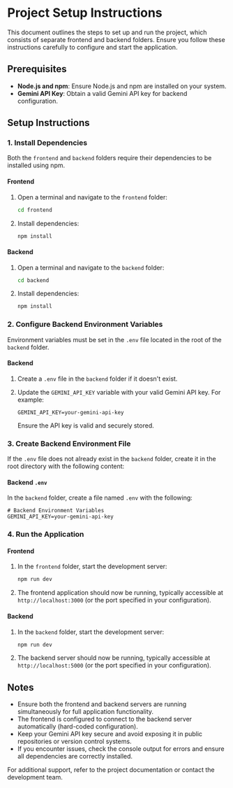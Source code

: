 # Project Setup Instructions

This document outlines the steps to set up and run the project, which consists of separate frontend and backend folders. Ensure you follow these instructions carefully to configure and start the application.

## Prerequisites

- **Node.js and npm**: Ensure Node.js and npm are installed on your system.
- **Gemini API Key**: Obtain a valid Gemini API key for backend configuration.

## Setup Instructions

### 1. Install Dependencies

Both the `frontend` and `backend` folders require their dependencies to be installed using npm.

#### Frontend

1. Open a terminal and navigate to the `frontend` folder:
   ```bash
   cd frontend
   ```

2. Install dependencies:
   ```bash
   npm install
   ```

#### Backend

1. Open a terminal and navigate to the `backend` folder:
   ```bash
   cd backend
   ```

2. Install dependencies:
   ```bash
   npm install
   ```

### 2. Configure Backend Environment Variables

Environment variables must be set in the `.env` file located in the root of the `backend` folder.

#### Backend

1. Create a `.env` file in the `backend` folder if it doesn't exist.
2. Update the `GEMINI_API_KEY` variable with your valid Gemini API key. For example:
   ```
   GEMINI_API_KEY=your-gemini-api-key
   ```

   Ensure the API key is valid and securely stored.

### 3. Create Backend Environment File

If the `.env` file does not already exist in the `backend` folder, create it in the root directory with the following content:

#### Backend `.env`

In the `backend` folder, create a file named `.env` with the following:

```
# Backend Environment Variables
GEMINI_API_KEY=your-gemini-api-key
```

### 4. Run the Application

#### Frontend

1. In the `frontend` folder, start the development server:
   ```bash
   npm run dev
   ```

2. The frontend application should now be running, typically accessible at `http://localhost:3000` (or the port specified in your configuration).

#### Backend

1. In the `backend` folder, start the development server:
   ```bash
   npm run dev
   ```

2. The backend server should now be running, typically accessible at `http://localhost:5000` (or the port specified in your configuration).

## Notes

- Ensure both the frontend and backend servers are running simultaneously for full application functionality.
- The frontend is configured to connect to the backend server automatically (hard-coded configuration).
- Keep your Gemini API key secure and avoid exposing it in public repositories or version control systems.
- If you encounter issues, check the console output for errors and ensure all dependencies are correctly installed.

For additional support, refer to the project documentation or contact the development team.
